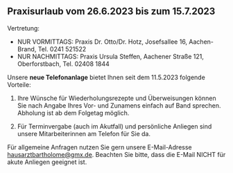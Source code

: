 ## Praxisurlaub vom 26.6.2023 bis zum 15.7.2023

Vertretung:

* NUR VORMITTAGS: Praxis Dr. Otto/Dr. Hotz, Josefsallee 16, Aachen-Brand, Tel. 0241 521522
* NUR NACHMITTAGS: Praxis Ursula Steffen, Aachener Straße 121, Oberforstbach, Tel. 02408 1844
            
Unsere **neue Telefonanlage** bietet Ihnen seit dem 11.5.2023 folgende Vorteile:

1. Ihre Wünsche für Wiederholungsrezepte und Überweisungen können Sie nach Angabe Ihres Vor- und Zunamens einfach auf Band sprechen. Abholung ist ab dem Folgetag möglich.

2. Für Terminvergabe (auch im Akutfall) und persönliche Anliegen sind unsere Mitarbeiterinnen am Telefon für Sie da.

Für allgemeine Anfragen nutzen Sie gern unsere E-Mail-Adresse [hausarztbartholome@gmx.de](mailto:hausarztbartholome@gmx.de). Beachten Sie bitte, dass die E-Mail NICHT für akute Anliegen geeignet ist.
 
